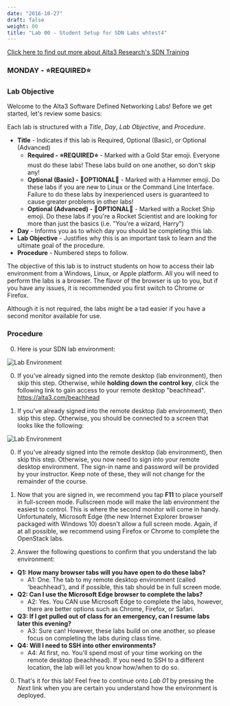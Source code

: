 ```yaml
---
date: "2016-10-27"
draft: false
weight: 00
title: "Lab 00 - Student Setup for SDN Labs whtest4"
---
```

[Click here to find out more about Alta3 Research's SDN Training](https://alta3.com/courses/sdn)
### MONDAY - &#x2B50;REQUIRED&#x2B50;

### Lab Objective

Welcome to the Alta3 Software Defined Networking Labs! Before we get started, let's review some basics:

Each lab is structured with a *Title*, *Day*, *Lab Objective*, and *Procedure*.

   - **Title** - Indicates if this lab is Required, Optional (Basic), or Optional (Advanced)
      - **Required - &#x2B50;REQUIRED&#x2B50;** - Marked with a Gold Star emoji. Everyone must do these labs! These labs build on one another, so don't skip any!
      - **Optional (Basic) - &#x1F528;OPTIONAL&#x1F528;** - Marked with a Hammer emoji. Do these labs if you are new to Linux or the Command Line Interface. Failure to do these labs by inexperienced users is guaranteed to cause greater problems in other labs!
      - **Optional (Advanced) - &#x1F680;OPTIONAL&#x1F680;** - Marked with a Rocket Ship emoji. Do these labs if you're a Rocket Scientist and are looking for more than just the basics (i.e. "You're a wizard, Harry")
   - **Day** - Informs you as to which day you should be completing this lab. 
   - **Lab Objective** - Justifies why this is an important task to learn and the ultimate goal of the procedure.
   - **Procedure** - Numbered steps to follow.

The objective of this lab is to instruct students on how to access their lab environment from a Windows, Linux, or Apple platform. All you will need to perform the labs is a browser. The flavor of the browser is up to you, but if you have any issues, it is recommended you first switch to Chrome or Firefox.

Although it is not required, the labs might be a tad easier if you have a second monitor available for use.

### Procedure

0. Here is your SDN lab environment: 

  ![Lab Environment](https://alta3.com/labs/images/alta3_lab_00_openstack_desktop.png)

0. If you've already signed into the remote desktop (lab environment), then skip this step. Otherwise, while **holding down the control key**, click the following link to gain access to your remote desktop "beachhead". https://alta3.com/beachhead
    
0. If you've already signed into the remote desktop (lab environment), then skip this step. Otherwise, you should be connected to a screen that looks like the following:

  ![Lab Environment](https://alta3.com/labs/images/alta3_lab_00_a_lab_desktop_signin.png)

0. If you've already signed into the remote desktop (lab environment), then skip this step. Otherwise, you now need to sign into your remote desktop environment. The sign-in name and password will be provided by your instructor. Keep note of these, they will not change for the remainder of the course.

0. Now that you are signed in, we recommend you tap **F11** to place yourself in full-screen mode. Fullscreen mode will make the lab environment the easiest to control. This is where the second monitor will come in handy. Unfortunately, Microsoft Edge (the new Internet Explorer browser packaged with Windows 10) doesn't allow a full screen mode. Again, if at all possible, we recommend using Firefox or Chrome to complete the OpenStack labs.
 
0. Answer the following questions to confirm that you understand the lab environment:
  - **Q1: How many browser tabs will you have open to do these labs?**
    - A1: One. The tab to my remote desktop environment (called 'beachhead'), and if possible, this tab should be in full screen mode.
  - **Q2: Can I use the Microsoft Edge browser to complete the labs?**
    - A2: Yes. You CAN use Microsoft Edge to complete the labs, however, there are better options such as Chrome, Firefox, or Safari.
  - **Q3: If I get pulled out of class for an emergency, can I resume labs later this evening?**
    - A3: Sure can! However, these labs build on one another, so please focus on completing the labs during class time.
  - **Q4: Will I need to SSH into other environments?**
    - A4: At first, no. You'll spend most of your time working on the remote desktop (beachhead). If you need to SSH to a different location, the lab will let you know how/when to do so.
    
0. That's it for this lab! Feel free to continue onto *Lab 01* by pressing the *Next* link when you are certain you understand how the environment is deployed.
